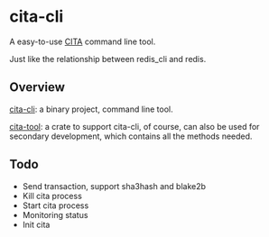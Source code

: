 # cita-cli

A easy-to-use [CITA](https://github.com/cryptape/cita) command line tool.

Just like the relationship between redis_cli and redis.

## Overview

[cita-cli](./cita-cli): a binary project, command line tool.

[cita-tool](./cita-tool): a crate to support cita-cli, of course, can also be used for secondary development, which contains all the methods needed.

## Todo

- Send transaction, support sha3hash and blake2b
- Kill cita process
- Start cita process
- Monitoring status
- Init cita
